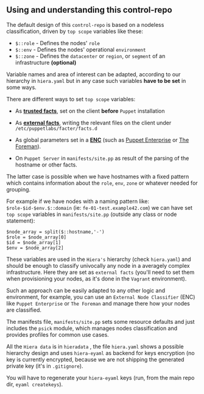 ## Using and understanding this control-repo

The default design of this `control-repo` is based on a nodeless classification, driven by `top scope` variables like these:

  - ```$::role``` - Defines the nodes' `role`
  - ```$::env```  - Defines the nodes' operational `environment`
  - ```$::zone``` - Defines the `datacenter` or `region`, or `segment` of an infrastructure **(optional)**

Variable names and area of interest can be adapted, according to our hierarchy in ```hiera.yaml``` but in any case such variables **have to be set** in some ways.

There are different ways to set `top scope` variables:

  - As **[trusted facts](trusted_facts.md)**, set on the client **before** `Puppet` installation

  - As **[external facts](external_facts.md)**, writing the relevant files on the client under ```/etc/puppetlabs/facter/facts.d```

  - As global parameters set in a [**ENC**](https://puppet.com/docs/puppet/latest/nodes_external.html) (such as [Puppet Enterprise](https://puppet.com/products/puppet-enterprise) or [The Foreman](https://www.theforeman.org/)).

  - On `Puppet Server` in ```manifests/site.pp``` as result of the parsing of the hostname or other facts.

The latter case is possible when we have hostnames with a fixed pattern which contains information about the `role`, `env`, `zone` or whatever needed for grouping.

For example if we have nodes with a naming pattern like: ```$role-$id-$env.$::domain``` (ie: ```fe-01-test.example42.com```) we can have set `top scope` variables in ```manifests/site.pp``` (outside any class or node statement):

    $node_array = split($::hostname,'-')
    $role = $node_array[0]
    $id = $node_array[1]
    $env = $node_array[2]

These variables are used in the `Hiera's` hierarchy (check ```hiera.yaml```) and should be enough to classify univocally any node in a averagely complex infrastructure. Here they are set as `external facts` (you'll need to set them when provisioning your nodes, as it's done in the `Vagrant` environment).

Such an approach can be easily adapted to any other logic and environment, for example, you can use an `External Node Classifier` (ENC) like `Puppet Enterprise` or `The Foreman` and manage there how your nodes are classified.

The manifests file, ```manifests/site.pp``` sets some resource defaults and just includes the `psick` module, which manages nodes classification and provides profiles for common use cases.

All the `Hiera data` is in ```hieradata``` , the file ```hiera.yaml``` shows a possible hierarchy design and uses `hiera-eyaml` as backend for keys encryption (no key is currently encrypted, because we are not shipping the generated private key (it's in ```.gitignore```).

You will have to regenerate your `hiera-eyaml` keys (run, from the main repo dir, ```eyaml createkeys```).
